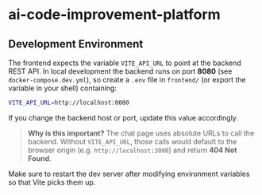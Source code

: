 # ai-code-improvement-platform

## Development Environment

The frontend expects the variable `VITE_API_URL` to point at the backend REST API.  In local development the backend runs on port **8080** (see `docker-compose.dev.yml`), so create a `.env` file in `frontend/` (or export the variable in your shell) containing:

```bash
VITE_API_URL=http://localhost:8080
```

If you change the backend host or port, update this value accordingly.

> **Why is this important?**  The chat page uses absolute URLs to call the backend.  Without `VITE_API_URL`, those calls would default to the browser origin (e.g. `http://localhost:3000`) and return **404 Not Found**.

Make sure to restart the dev server after modifying environment variables so that Vite picks them up.
